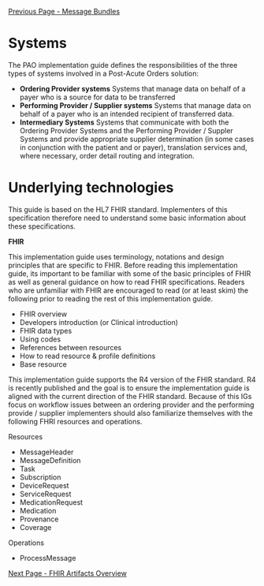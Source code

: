 [Previous Page - Message Bundles](MessageBundles.html)

# Systems
The PAO implementation guide defines the responsibilities of the three types of systems involved in a Post-Acute Orders solution:
* **Ordering Provider systems**  Systems that manage data on behalf of a payer who is a source for data to be transferred
* **Performing Provider / Supplier systems**  Systems that manage data on behalf of a payer who is an intended recipient of transferred data.
* **Intermediary Systems** Systems that communicate with both the Ordering Provider Systems and the Performing Provider / Suppler Systems and provide appropriate supplier determination (in some cases in conjunction with the patient and or payer), translation services and, where necessary, order detail routing and integration.

# Underlying technologies
This guide is based on the HL7 FHIR standard. Implementers of this specification therefore need to understand some basic information about these specifications.

**FHIR**

This implementation guide uses terminology, notations and design principles that are specific to FHIR. Before reading this implementation guide, its important to be familiar with some of the basic principles of FHIR as well as general guidance on how to read FHIR specifications. Readers who are unfamiliar with FHIR are encouraged to read (or at least skim) the following prior to reading the rest of this implementation guide.
* 	FHIR overview
* 	Developers introduction (or Clinical introduction)
* 	FHIR data types
* 	Using codes
* 	References between resources
* 	How to read resource & profile definitions
* 	Base resource

This implementation guide supports the R4 version of the FHIR standard. R4 is recently published and the goal is to ensure the implementation guide is aligned with the current direction of the FHIR standard.
Because of this IGs focus on workflow issues between an ordering provider and the performing provide / supplier implementers should also familiarize themselves with the following FHRI resources and operations.

Resources
* 	MessageHeader
* 	MessageDefinition
* 	Task
* 	Subscription
* 	DeviceRequest
* 	ServiceRequest
* 	MedicationRequest
* 	Medication
* 	Provenance
* 	Coverage

Operations
* 	ProcessMessage

[Next Page - FHIR Artifacts Overview](FHIRArtifactsOverview.html)